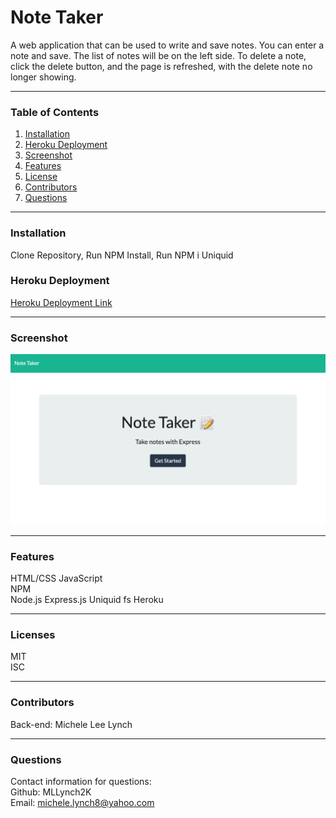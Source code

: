 # Note Taker
A web application that can be used to write and save notes. You can enter a note and save. The list of notes will be on the left side. To delete a note, click the delete button, and the page is refreshed, with the delete note no longer showing.

***
### Table of Contents  
1. [Installation](https://github.com/MLLynch2K/note-taker#installation)
2. [Heroku Deployment](https://github.com/MLLynch2K/note-taker#heroku-deployment)
3. [Screenshot](https://github.com/MLLynch2K/note-taker#screenshot)
4. [Features](https://github.com/MLLynch2K/note-taker#features)
5. [License](https://github.com/MLLynch2K/note-taker#licenses)
6. [Contributors](https://github.com/MLLynch2K/note-taker#contributors)
7. [Questions](https://github.com/MLLynch2K/note-taker#questions)  

***
### Installation 
Clone Repository, Run NPM Install, Run NPM i Uniquid

### Heroku Deployment
[Heroku Deployment Link](https://radiant-ravine-39961.herokuapp.com/)

***
### Screenshot  
![Homepage](public/images/homepage.png)

***
### Features  
HTML/CSS
JavaScript  
NPM  
Node.js 
Express.js
Uniquid
fs
Heroku

***
### Licenses   
MIT  
ISC

***
### Contributors  
Back-end: Michele Lee Lynch

***
### Questions  
Contact information for questions:  
Github: MLLynch2K  
Email: michele.lynch8@yahoo.com